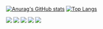 


[![Anurag's GitHub stats](https://github-readme-stats.vercel.app/api?username=luizdts&show_icons=true&theme=dark)](https://github.com/luizdts)
[![Top Langs](https://github-readme-stats.vercel.app/api/top-langs/?username=luizdts&layout=compact&show_icons=true&theme=dark)](https://github.com/luizdts)

<code><img src="https://img.shields.io/badge/Python-3776AB?style=for-the-badge&logo=python&logoColor=white" /></code>
<code><img src="https://img.shields.io/badge/PyCharm-000000.svg?&style=for-the-badge&logo=PyCharm&logoColor=white" /></code>
<code><img src="https://img.shields.io/badge/C%2B%2B-00599C?style=for-the-badge&logo=c%2B%2B&logoColor=white" /></code>
<code><img src="https://img.shields.io/badge/Instagram-E4405F?style=for-the-badge&logo=instagram&logoColor=white" /></code>
<code><img src="https://img.shields.io/badge/Discord-7289DA?style=for-the-badge&logo=discord&logoColor=white" /></code>

